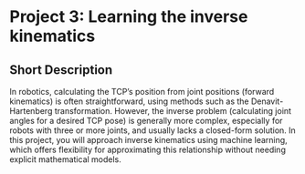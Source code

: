 # Project 3: Learning the inverse kinematics
## Short Description
In robotics, calculating the TCP’s position from joint positions (forward kinematics) is often
straightforward, using methods such as the Denavit-Hartenberg transformation. However, the
inverse problem (calculating joint angles for a desired TCP pose) is generally more complex,
especially for robots with three or more joints, and usually lacks a closed-form solution. In this
project, you will approach inverse kinematics using machine learning, which offers flexibility for
approximating this relationship without needing explicit mathematical models.

